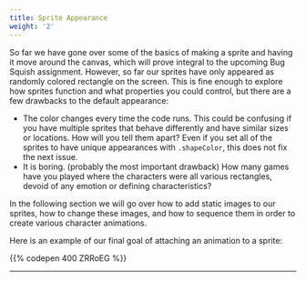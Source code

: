 ```yaml
---
title: Sprite Appearance
weight: '2'
---
```


So far we have gone over some of the basics of making a sprite and having it move around the canvas, which will prove integral to the upcoming Bug Squish assignment. However, so far our sprites have only appeared as randomly colored rectangle on the screen. This is fine enough to explore how sprites function and what properties you could control, but there are a few drawbacks to the default appearance:

* The color changes every time the code runs. This could be confusing if you have multiple sprites that behave differently and have similar sizes or locations. How will you tell them apart? Even if you set all of the sprites to have unique appearances with `.shapeColor`, this does not fix the next issue.
* It is boring. (probably the most important drawback) How many games have you played where the characters were all various rectangles, devoid of any emotion or defining characteristics? 

In the following section we will go over how to add static images to our sprites, how to change these images, and how to sequence them in order to create various character animations. 

Here is an example of our final goal of attaching an animation to a sprite:

{{% codepen 400 ZRRoEG %}}

---
